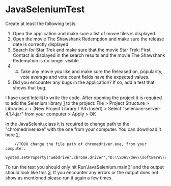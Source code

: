 # JavaSeleniumTest

Create at least the following tests: 
1. Open the application and make sure a list of movie tiles is displayed. 
2. Open the movie The Shawshank Redemption and make sure the release date is correctly displayed. 
3. Search for Star Trek and make sure that the movie Star Trek: First Contact is displayed in the search results and the movie The Shawshank Redemption is no longer visible. 
4. 4. Take any movie you like and make sure the Released on, popularity, vote average and vote count fields have the expected values. 
5. Did you encounter any bugs in the application? If so, add a test that shows that bug. 

I have used Intellij to write the code.
After opening the project it is required to add the Selenium library [1] to the project:
  File > Project Structure > Libraries > + (New Project Library / Alt+Insert) > Select "selenium-server-4.1.4.jar" from your computer > Apply > OK
  
In the JavaSeleniu.class it is required to change path to the "chromedriver.exe" with the one from your computer. You can download it here [2].

        //TODO change the file path of chromedriver.exe, from your computer.
        System.setProperty("webdriver.chrome.driver","D:\\SDA\\dev\\software\\chromedriver_win32\\chromedriver.exe");
        
To run the test you should only hit Run'JavaSelenium.main()' and the output should look like this [3]. If you encounter any errors or the output does not show as mentioned please run it again a few times.

[1]: https://www.selenium.dev/downloads/

[2]: https://chromedriver.chromium.org/downloads

[3]: https://gyazo.com/b24f4aad50b86ac7d0a5fdde256b1dc8
